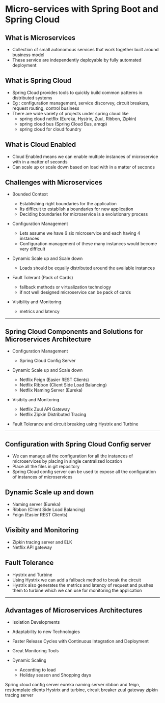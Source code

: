 #	Micro-services with Spring Boot and Spring Cloud


## What is Microservices

-	Collection of small autonomous services that work together built around business model
-	These service are independently deployable by fully automated deployment


## 	What is Spring Cloud

-	Spring Cloud provides tools to quickly build common patterns in distributed systems
-	Eg : configuration management, service discorvey, circuit breakers, request routing, control business
-	There are wide variety of projects under spring cloud like 
	-	spring cloud netflix (Eureka, Hystrix, Zuul, Ribbon, Zipkin)
	-	spring cloud bus (Spring Cloud Bus, amqp)
	-	spring cloud for cloud foundry

## What is Cloud Enabled

-	Cloud Enabled means we can enable multiple instances of microservice with in a matter of seconds
-	Can scale up or scale down based on load with in a matter of seconds


##	 Challenges with Microservices

-	Bounded Context

	-	Establishing right boundaries for the application
	-	Its difficult to establish a boundaries for new application
	-	Deciding boundaries for microservice is a evolutionary process

	
-	Configuration Management

	-	Lets assume we have 6 six microservice and each having 4 instances
	-	Configuration management of these many instances would become very difficult
	
-	Dynamic Scale up and Scale down

	-	Loads should be equally distributed around the available instances 
	
-	Fault Tolerant (Pack of Cards)
	- 	fallback methods or virtualization technology
	-	if not well designed microservice can be pack of cards
	
	
-	Visibility and Monitoring
	-	metrics and latency

------------------------------------------------------

##	Spring Cloud Components and Solutions for Microservices Architecture	

-	Configuration Management
	-	Spring Cloud Config Server
	
-	Dynamic Scale up and Scale down	
	-	Netflix Feign (Easier REST Clients)
	-	Netflix Ribbon (Client Side Load Balancing)
	-	Netflix Naming Server (Eureka)
		
-	Visibity and Monitoring
	-	Netflix Zuul API Gateway
	-	Netflix Zipkin Distributed Tracing

-	Fault Tolerance and circuit breaking using Hystrix and Turbine


------------------------------------------------------
## Configuration with Spring Cloud Config server

-	We can manage all the configuration for all the instances of microservices by placing in single centralized location
-	Place all the files in git repository
-	Spring Cloud config server can be used to expose all the configuration of instances of microservices

##	Dynamic Scale up and down

-	Naming server (Eureka)
-	Ribbon (Client Side Load Balancing)
-	Feign (Easier REST Clients)


##	Visibity and Monitoring

-	Zipkin tracing server and ELK
-	Netflix API gateway


##	Fault Tolerance

-	Hystrix and Turbine
-	Using Hystrix we can add a fallback method to break the circuit 
-	Hystrix also generates the metrics and latency of request and pushes them to turbine which we can use for monitoring the application


--------------------------------------------------------

##	Advantages of Microservices Architectures

-	Isolation Developments
-	Adaptability to new Technologies
-	Faster Release Cycles with Continuous Integration and Deployment
-	Great Monitoring Tools
-	Dynamic Scaling
	
	-	According to load 
	-	Holiday season and Shopping days 
	




































































Spring cloud config server
eureka naming server
ribbon and feign, resttemplate clients
Hystrix and turbine, circuit breaker
zuul gateway
zipkin tracing server